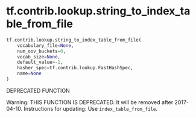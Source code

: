 <div itemscope itemtype="http://developers.google.com/ReferenceObject">
<meta itemprop="name" content="tf.contrib.lookup.string_to_index_table_from_file" />
<meta itemprop="path" content="Stable" />
</div>

# tf.contrib.lookup.string_to_index_table_from_file

``` python
tf.contrib.lookup.string_to_index_table_from_file(
    vocabulary_file=None,
    num_oov_buckets=0,
    vocab_size=None,
    default_value=-1,
    hasher_spec=tf.contrib.lookup.FastHashSpec,
    name=None
)
```

DEPRECATED FUNCTION

Warning: THIS FUNCTION IS DEPRECATED. It will be removed after 2017-04-10.
Instructions for updating:
Use `index_table_from_file`.